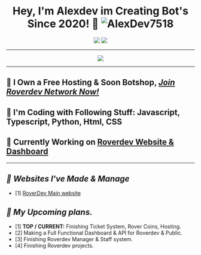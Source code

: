 # <div align="center">Hey, I'm Alexdev im Creating Bot's Since 2020! :rocket: <img src="https://komarev.com/ghpvc/?username=AlexDev7518&label=Profile%20views&color=00FFFF&style=flat" alt="AlexDev7518" /></div>  
<p align="center"><img src="https://discord.c99.nl/widget/theme-3/663442537222242306.png"> <a href="https://discord.gg/roverdev"><img src="https://discord.com/api/guilds/846548733914906664/widget.png?style=banner2"></a></p>


***
<div align="center"> <img src="https://i.imgur.com/CbF3nqE.png"/> </div>

***

## :telescope: I Own a Free Hosting & Soon Botshop, [***Join Roverdev Network Now!***](https://discord.gg/roverdev)
## :seedling: I'm Coding with Following Stuff: Javascript, Typescript, Python, Html, CSS
## :exploding_head: Currently Working on [**Roverdev Website & Dashboard**](https://roverdev.xyz)
***

## ***:link: Websites I've Made & Manage***
 - [1] [RoverDev Main website](https://roverdev.xyz)

## ***:thinking: My Upcoming plans.***
 - [1] **TOP / CURRENT:**  Finishing Ticket System, Rover Coins, Hosting.
 - [2] Making a Full Functional Dashboard & API for Roverdev & Public.
 - [3] Finishing Roverdev Manager & Staff system.
 - [4] Finishing Roverdev projects.
<br/>
